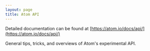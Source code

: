 ```yaml
---
layout: page
title: Atom API
---
```


Detailed documentation can be found at [https://atom.io/docs/api/](https://atom.io/docs/api/)

General tips, tricks, and overviews of Atom's experimental API.
